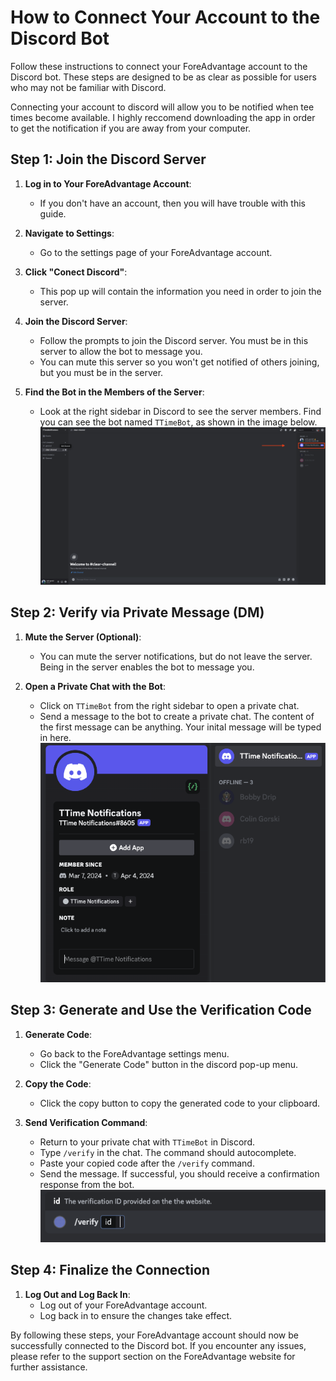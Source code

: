 # How to Connect Your Account to the Discord Bot

Follow these instructions to connect your ForeAdvantage account to the Discord bot. These steps are designed to be as clear as possible for users who may not be familiar with Discord.

Connecting your account to discord will allow you to be notified when tee times become available. I highly reccomend downloading the app in order to get the notification if you are away from your computer.

## Step 1: Join the Discord Server

1. **Log in to Your ForeAdvantage Account**:

   - If you don't have an account, then you will have trouble with this guide.

2. **Navigate to Settings**:

   - Go to the settings page of your ForeAdvantage account.

3. **Click "Conect Discord"**:

   - This pop up will contain the information you need in order to join the server.

4. **Join the Discord Server**:

   - Follow the prompts to join the Discord server. You must be in this server to allow the bot to message you.
   - You can mute this server so you won't get notified of others joining, but you must be in the server.

5. **Find the Bot in the Members of the Server**:
   - Look at the right sidebar in Discord to see the server members. Find you can see the bot named `TTimeBot`, as shown in the image below.
     ![Find Bot Image](FindingBot.png)

## Step 2: Verify via Private Message (DM)

1. **Mute the Server (Optional)**:

   - You can mute the server notifications, but do not leave the server. Being in the server enables the bot to message you.

2. **Open a Private Chat with the Bot**:
   - Click on `TTimeBot` from the right sidebar to open a private chat.
   - Send a message to the bot to create a private chat. The content of the first message can be anything. Your inital message will be typed in here.
     ![Inital Message Sample](InitialMessageExample.png)

## Step 3: Generate and Use the Verification Code

1. **Generate Code**:

   - Go back to the ForeAdvantage settings menu.
   - Click the "Generate Code" button in the discord pop-up menu.

2. **Copy the Code**:

   - Click the copy button to copy the generated code to your clipboard.

3. **Send Verification Command**:
   - Return to your private chat with `TTimeBot` in Discord.
   - Type `/verify` in the chat. The command should autocomplete.
   - Paste your copied code after the `/verify` command.
   - Send the message. If successful, you should receive a confirmation response from the bot.
     ![Verify Command Sample](VerifyCommandSample.png)

## Step 4: Finalize the Connection

1. **Log Out and Log Back In**:
   - Log out of your ForeAdvantage account.
   - Log back in to ensure the changes take effect.

By following these steps, your ForeAdvantage account should now be successfully connected to the Discord bot. If you encounter any issues, please refer to the support section on the ForeAdvantage website for further assistance.
